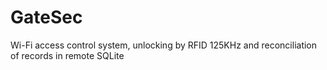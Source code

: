 # GateSec
Wi-Fi access control system, unlocking by RFID 125KHz and reconciliation of records in remote SQLite 
